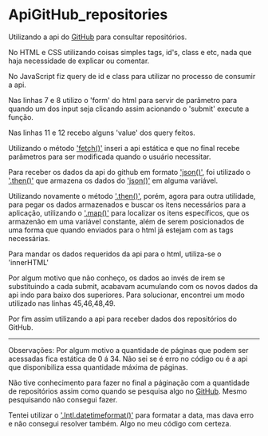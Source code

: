 # ApiGitHub_repositories
 
 Utilizando a api do <a href="https://docs.github.com/pt/search-github/searching-on-github/searching-for-repositories">GitHub</a> para consultar repositórios.

No HTML e CSS utilizando coisas simples tags, id's, class e etc, nada que haja necessidade de explicar ou comentar.

No JavaScript fiz query de id e class para utilizar no processo de consumir a api.

Nas linhas 7 e 8 utilizo o 'form' do html para servir de parâmetro para quando um dos input seja clicando assim acionando o 'submit' execute a função.

Nas linhas 11 e 12 recebo alguns 'value' dos query feitos.

Utilizando o método <a href="https://developer.mozilla.org/pt-BR/docs/Web/API/Fetch_API/Using_Fetch">'fetch()'</a> inseri a api estática e que no final recebe parâmetros para ser modificada quando o usuário necessitar.

Para receber os dados da api do github em formato <a href="https://www.w3schools.com/js/js_json.asp">'json()'</a>, foi utilizado o <a href="https://developer.mozilla.org/en-US/docs/Web/JavaScript/Reference/Global_Objects/Promise/then">'.then()'</a> que armazena os dados do <a href="https://www.w3schools.com/js/js_json.asp">'json()'</a> em alguma variável.

Utilizando novamente o método <a href="https://developer.mozilla.org/en-US/docs/Web/JavaScript/Reference/Global_Objects/Promise/then">'.then()'</a>, porém, agora para outra utilidade, para pegar os dados armazenados e buscar os itens necessários para a aplicação, utilizando o <a href="https://developer.mozilla.org/pt-BR/docs/Web/JavaScript/Reference/Global_Objects/Array/map">'.map()'</a> para localizar os itens específicos, que os armazenão em uma variável constante, além de serem posicionados de uma forma que quando enviados para o html já estejam com as tags necessárias.

Para mandar os dados requeridos da api para o html, utiliza-se o  'innerHTML'

Por algum motivo que não conheço, os dados ao invés de irem se substituindo a cada submit, acabavam acumulando com os novos dados da api indo para baixo dos superiores. Para solucionar, encontrei um modo utilizado nas linhas 45,46,48,49.

Por fim assim utilizando a api para receber dados dos repositórios do GitHub.

----------------------------------------------------------------------------------------------------
Observações:
Por algum motivo a quantidade de páginas que podem ser acessadas fica estática de 0 á 34. Não sei se é erro no código ou é a api que disponibiliza essa quantidade máxima de páginas.

Não tive conhecimento para fazer no final a páginação com a quantidade de repositórios assim como quando se pesquisa algo no <a href="https://github.com/search?q=node&ref=simplesearch">GitHub</a>. Mesmo pesquisando não consegui fazer.

Tentei utilizar o <a href="https://developer.mozilla.org/pt-BR/docs/Web/JavaScript/Reference/Global_Objects/Intl/DateTimeFormat">'.Intl.datetimeformat()'</a> para formatar a data, mas dava erro e não consegui resolver também. Algo no meu código com certeza.
